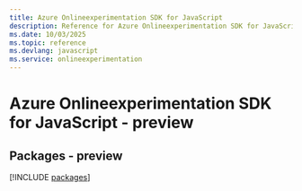 ```yaml
---
title: Azure Onlineexperimentation SDK for JavaScript
description: Reference for Azure Onlineexperimentation SDK for JavaScript
ms.date: 10/03/2025
ms.topic: reference
ms.devlang: javascript
ms.service: onlineexperimentation
---
```

# Azure Onlineexperimentation SDK for JavaScript - preview
## Packages - preview
[!INCLUDE [packages](onlineexperimentation-index.md)]